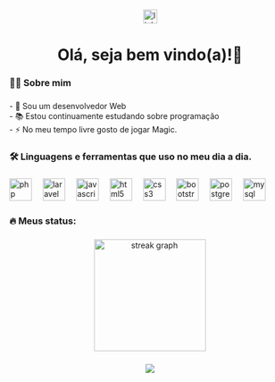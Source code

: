 ###

<div align="center">
  <a href="https://www.linkedin.com/in/jeferson-fernandess/" target="_blank">
    <img src="https://img.shields.io/static/v1?message=LinkedIn&logo=linkedin&label=&color=0077B5&logoColor=white&labelColor=&style=for-the-badge" height="25" alt="linkedin logo"  />
  </a>
</div>

###

<h1 align="center">Olá, seja bem vindo(a)!👋</h1>

###

<h3 align="left">👩‍💻  Sobre mim</h3>

###

<p align="left">- 🔭 Sou um desenvolvedor Web<br>- 📚 Estou continuamente estudando sobre programação<br>- ⚡ No meu tempo livre gosto de jogar Magic.</p>

###

<h3 align="left">🛠 Linguagens e ferramentas que uso no meu dia a dia.</h3>

###

<div align="left">
  <img src="https://skillicons.dev/icons?i=php" height="40" alt="php logo"  />
  <img width="12" />
  <img src="https://skillicons.dev/icons?i=laravel" height="40" alt="laravel logo"  />
  <img width="12" />
  <img src="https://skillicons.dev/icons?i=js" height="40" alt="javascript logo"  />
  <img width="12" />
  <img src="https://skillicons.dev/icons?i=html" height="40" alt="html5 logo"  />
  <img width="12" />
  <img src="https://skillicons.dev/icons?i=css" height="40" alt="css3 logo"  />
  <img width="12" />
  <img src="https://skillicons.dev/icons?i=bootstrap" height="40" alt="bootstrap logo"  />
  <img width="12" />
  <img src="https://skillicons.dev/icons?i=postgres" height="40" alt="postgresql logo"  />
  <img width="12" />
  <img src="https://skillicons.dev/icons?i=mysql" height="40" alt="mysql logo"  />
</div>

###

<h3 align="left">🔥   Meus status:</h3>

###

<div align="center">
  <img src="https://streak-stats.demolab.com?user=jefersonfernandess&locale=en&mode=daily&theme=dark&hide_border=false&border_radius=5&order=3" height="200" alt="streak graph"  />
</div>

###

<div align="center">
  <img src="https://visitor-badge.laobi.icu/badge?page_id=jefersonfernandess.jefersonfernandess&"  />
</div>

###
